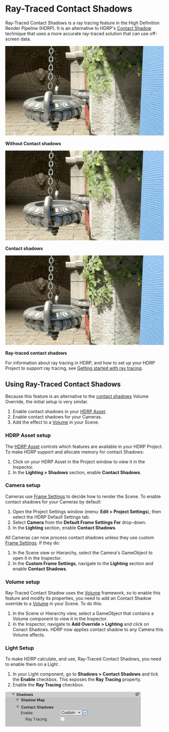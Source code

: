 # Ray-Traced Contact Shadows

Ray-Traced Contact Shadows is a ray tracing feature in the High Definition Render Pipeline (HDRP). It is an alternative to HDRP's [Contact Shadow](Override-Contact-Shadows.html) technique that uses a more accurate ray-traced solution that can use off-screen data.

![](Images/RayTracedContactShadow1.png)

**Without Contact shadows**

![](Images/RayTracedContactShadow2.png)

**Contact shadows**

![](Images/RayTracedContactShadow3.png)

**Ray-traced contact shadows**

For information about ray tracing in HDRP, and how to set up your HDRP Project to support ray tracing, see [Getting started with ray tracing](Ray-Tracing-Getting-Started.html).

## Using Ray-Traced Contact Shadows

Because this feature is an alternative to the [contact shadows](Override-Contact-Shadows.html) Volume Override, the initial setup is very similar. 

1. Enable contact shadows in your [HDRP Asset](HDRP-Asset.html).
2. Enable contact shadows for your Cameras.
3. Add the effect to a [Volume](Volumes.html) in your Scene.

### HDRP Asset setup

The [HDRP Asset](HDRP-Asset.html) controls which features are available in your HDRP Project. To make HDRP support and allocate memory for contact Shadows:

1. Click on your HDRP Asset in the Project window to view it in the Inspector.
2. In the **Lighting > Shadows** section, enable **Contact Shadows**.

### Camera setup

Cameras use [Frame Settings](Frame-Settings.html) to decide how to render the Scene. To enable contact shadows for your Cameras by default:

1. Open the Project Settings window (menu: **Edit > Project Settings**), then select the HDRP Default Settings tab.
2. Select **Camera** from the **Default Frame Settings For** drop-down.
3. In the **Lighting** section, enable **Contact Shadows**.

All Cameras can now process contact shadows unless they use custom [Frame Settings](Frame-Settings.html). If they do:

1. In the Scene view or Hierarchy, select the Camera's GameObject to open it in the Inspector.
2. In the **Custom Frame Settings**, navigate to the **Lighting** section and enable **Contact Shadows**.

### Volume setup

Ray-Traced Contact Shadow uses the [Volume](Volumes.html) framework, so to enable this feature and modify its properties, you need to add an Contact Shadow override to a [Volume](Volumes.html) in your Scene. To do this:

1. In the Scene or Hierarchy view, select a GameObject that contains a Volume component to view it in the Inspector.
2. In the Inspector, navigate to **Add Override > Lighting** and click on Conact Shadows. HDRP now applies contact shadow to any Camera this Volume affects.

### Light Setup

To make HDRP calculate, and use, Ray-Traced Contact Shadows, you need to enable them on a Light .

1. In your Light component, go to **Shadows > Contact Shadows** and tick the **Enable** checkbox. This exposes the **Ray Tracing** property.
2. Enable the **Ray Tracing** checkbox.

![](Images/ContactShadowLightComponent.png)